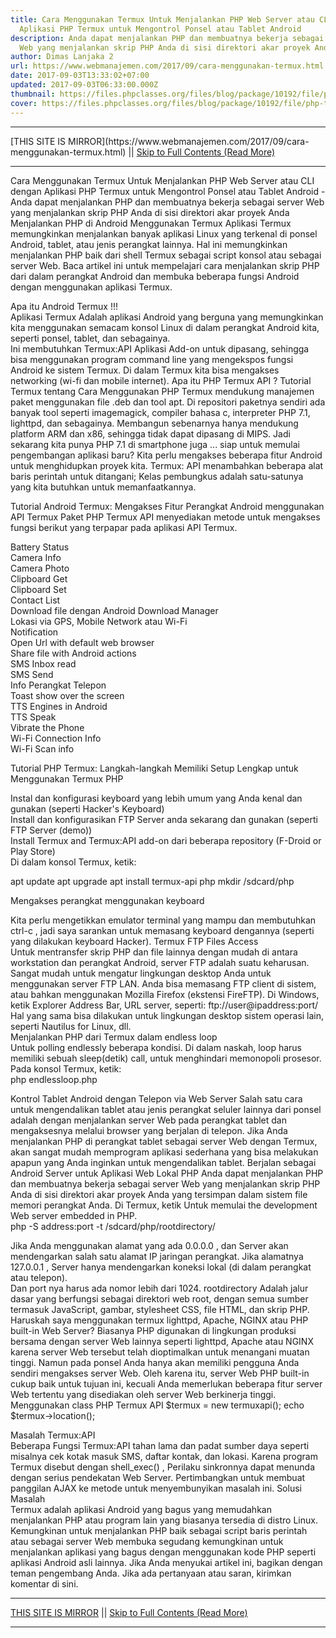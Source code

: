 ```yaml
---
title: Cara Menggunakan Termux Untuk Menjalankan PHP Web Server atau CLI dengan
  Aplikasi PHP Termux untuk Mengontrol Ponsel atau Tablet Android
description: Anda dapat menjalankan PHP dan membuatnya bekerja sebagai server
  Web yang menjalankan skrip PHP Anda di sisi direktori akar proyek Anda
author: Dimas Lanjaka 2
url: https://www.webmanajemen.com/2017/09/cara-menggunakan-termux.html
date: 2017-09-03T13:33:02+07:00
updated: 2017-09-03T06:33:00.000Z
thumbnail: https://files.phpclasses.org/files/blog/package/10192/file/php-termux.png
cover: https://files.phpclasses.org/files/blog/package/10192/file/php-termux.png
---
```


<hr/> [THIS SITE IS MIRROR](https://www.webmanajemen.com/2017/09/cara-menggunakan-termux.html) || <a href="https://www.webmanajemen.com/2017/09/cara-menggunakan-termux.html" rel="follow" class="button" id="read-more">Skip to Full Contents (Read More)</a> <hr/> Cara Menggunakan Termux Untuk Menjalankan PHP Web Server atau CLI dengan Aplikasi PHP Termux untuk Mengontrol Ponsel atau Tablet Android - Anda dapat menjalankan PHP dan membuatnya bekerja sebagai server Web yang menjalankan skrip PHP Anda di sisi direktori akar proyek Anda Menjalankan PHP di Android Menggunakan Termux
Aplikasi Termux memungkinkan menjalankan banyak aplikasi Linux yang     terkenal di ponsel Android, tablet, atau jenis perangkat lainnya. Hal ini     memungkinkan menjalankan PHP baik dari shell Termux sebagai script konsol     atau sebagai server Web. Baca artikel ini untuk mempelajari cara     menjalankan skrip PHP dari dalam perangkat Android dan membuka beberapa     fungsi Android dengan menggunakan aplikasi Termux. 
  
 Apa itu Android Termux !!!  
 Aplikasi Termux     Adalah aplikasi Android yang berguna yang memungkinkan kita menggunakan semacam konsol Linux di dalam perangkat Android kita, seperti ponsel, tablet, dan sebagainya.  
Ini membutuhkan     Termux:API     Aplikasi Add-on untuk dipasang, sehingga bisa menggunakan program command line yang mengekspos fungsi Android ke sistem Termux. Di dalam Termux kita bisa mengakses networking (wi-fi dan mobile internet). 
 Apa itu PHP Termux API ? Tutorial Termux tentang Cara Menggunakan PHP 
Termux mendukung manajemen paket menggunakan file .deb dan tool apt. Di repositori paketnya sendiri ada banyak tool seperti imagemagick, compiler bahasa c, interpreter PHP 7.1, lighttpd, dan sebagainya. Membangun sebenarnya hanya mendukung platform ARM dan x86, sehingga tidak dapat dipasang di MIPS. 
Jadi sekarang kita punya PHP 7.1 di smartphone juga ... siap untuk memulai pengembangan aplikasi baru? Kita perlu mengakses beberapa fitur Android untuk menghidupkan proyek kita. Termux: API menambahkan beberapa alat baris perintah untuk ditangani; Kelas pembungkus adalah satu-satunya yang kita butuhkan untuk memanfaatkannya. 
  
 Tutorial Android Termux: Mengakses Fitur Perangkat Android menggunakan API Termux 
Paket PHP Termux API menyediakan metode untuk mengakses fungsi berikut yang terpapar pada aplikasi API Termux. 

 Battery Status    
 Camera Info    
 Camera Photo    
 Clipboard Get    
 Clipboard Set    
 Contact List    
 Download file dengan Android Download Manager   
 Lokasi via GPS, Mobile Network atau Wi-Fi   
 Notification    
 Open Url with default web browser    
 Share file with Android actions    
 SMS Inbox read    
 SMS Send    
 Info Perangkat Telepon   
 Toast show over the screen    
 TTS Engines in Android    
 TTS Speak    
 Vibrate the Phone    
 Wi-Fi Connection Info    
 Wi-Fi Scan info    

 Tutorial PHP Termux: Langkah-langkah Memiliki Setup Lengkap untuk Menggunakan Termux PHP 

 Instal dan konfigurasi keyboard yang lebih umum yang Anda kenal dan gunakan (seperti Hacker's Keyboard)   
 Install dan konfigurasikan FTP Server anda sekarang dan gunakan (seperti FTP Server (demo))   
 Install Termux and Termux:API add-on dari beberapa repository (F-Droid or Play Store)    
 Di dalam konsol Termux, ketik:    

apt update
apt upgrade
apt install termux-api php
mkdir /sdcard/php

  Mengakses perangkat menggunakan keyboard 
  
Kita perlu mengetikkan emulator terminal yang mampu dan membutuhkan    ctrl-c   , jadi saya sarankan untuk memasang keyboard dengannya (seperti yang dilakukan keyboard Hacker). 
 Termux FTP Files Access  
Untuk mentransfer skrip PHP dan file lainnya dengan mudah di antara workstation dan perangkat Android, server FTP adalah suatu keharusan. 
Sangat mudah untuk mengatur lingkungan desktop Anda untuk menggunakan server FTP LAN. Anda bisa memasang FTP client di sistem, atau bahkan menggunakan Mozilla Firefox (ekstensi FireFTP). Di Windows, ketik Explorer Address Bar, URL server, seperti: 
ftp://user@ipaddress:port/  
Hal yang sama bisa dilakukan untuk lingkungan desktop sistem operasi lain, seperti Nautilus for Linux, dll.  
 Menjalankan PHP dari Termux dalam endless loop  
Untuk polling endlessly beberapa kondisi. Di dalam naskah, loop harus memiliki sebuah    sleep(detik)    call, untuk menghindari memonopoli prosesor.  
Pada konsol Termux, ketik:  
php endlessloop.php

 Kontrol Tablet Android dengan Telepon via Web Server 
Salah satu cara untuk mengendalikan tablet atau jenis perangkat seluler lainnya dari ponsel adalah dengan menjalankan server Web pada perangkat tablet dan mengaksesnya melalui browser yang berjalan di telepon. 
Jika Anda menjalankan PHP di perangkat tablet sebagai server Web dengan Termux, akan sangat mudah memprogram aplikasi sederhana yang bisa melakukan apapun yang Anda inginkan untuk mengendalikan tablet. 
 Berjalan sebagai Android Server untuk Aplikasi Web Lokal PHP 
Anda dapat menjalankan PHP dan membuatnya bekerja sebagai server Web yang menjalankan skrip PHP Anda di sisi direktori akar proyek Anda yang tersimpan dalam sistem file memori perangkat Anda. 
Di Termux, ketik Untuk memulai the development Web server embedded in PHP.  
 php -S address:port -t /sdcard/php/rootdirectory/    
    
Jika Anda menggunakan alamat yang ada   0.0.0.0   , dan Server akan mendengarkan salah satu alamat IP jaringan perangkat. Jika alamatnya    127.0.0.1   , Server hanya mendengarkan koneksi lokal (di dalam perangkat atau telepon).  
Dan port nya harus ada nomor lebih dari 1024.    rootdirectory    Adalah jalur dasar yang berfungsi sebagai direktori web root, dengan semua sumber termasuk JavaScript, gambar, stylesheet CSS, file HTML, dan skrip PHP. 
 Haruskah saya menggunakan termux lighttpd, Apache, NGINX atau PHP built-in Web Server? 
Biasanya PHP digunakan di lingkungan produksi bersama dengan server Web lainnya seperti lighttpd, Apache atau NGINX karena server Web tersebut telah dioptimalkan untuk menangani muatan tinggi. 
Namun pada ponsel Anda hanya akan memiliki pengguna Anda sendiri mengakses server Web. Oleh karena itu, server Web PHP built-in cukup baik untuk tujuan ini, kecuali Anda memerlukan beberapa fitur server Web tertentu yang disediakan oleh server Web berkinerja tinggi. 
 Menggunakan class PHP Termux API 
    $termux = new termuxapi();
echo $termux->location();

 Masalah Termux:API  
Beberapa Fungsi Termux:API tahan lama dan padat sumber daya seperti misalnya cek kotak masuk SMS, daftar kontak, dan lokasi. 
Karena program Termux disebut dengan   shell_exec()   , Perilaku sinkronnya dapat menunda dengan serius pendekatan Web Server. Pertimbangkan untuk membuat panggilan AJAX ke metode untuk menyembunyikan masalah ini. 
 Solusi Masalah  
Termux adalah aplikasi Android yang bagus yang memudahkan menjalankan PHP atau program lain yang biasanya tersedia di distro Linux. 
Kemungkinan untuk menjalankan PHP baik sebagai script baris perintah atau sebagai server Web membuka segudang kemungkinan untuk menjalankan aplikasi yang bagus dengan menggunakan kode PHP seperti aplikasi Android asli lainnya. 
Jika Anda menyukai artikel ini, bagikan dengan teman pengembang Anda. Jika ada pertanyaan atau saran, kirimkan komentar di sini. <hr/> [THIS SITE IS MIRROR](https://www.webmanajemen.com/2017/09/cara-menggunakan-termux.html) || <a href="https://www.webmanajemen.com/2017/09/cara-menggunakan-termux.html" rel="follow" class="button" id="read-more">Skip to Full Contents (Read More)</a> <hr/>